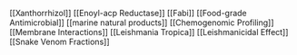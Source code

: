 [[Xanthorrhizol]]
[[Enoyl-acp Reductase]]
[[Fabi]]
[[Food-grade Antimicrobial]]
[[marine natural products]]
[[Chemogenomic Profiling]]
[[Membrane Interactions]]
[[Leishmania Tropica]]
[[Leishmanicidal Effect]]
[[Snake Venom Fractions]]

